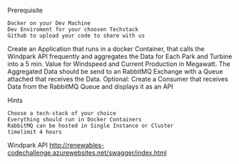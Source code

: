 Prerequisite

    Docker on your Dev Machine
    Dev Enviroment for your choosen Techstack
    Github to upload your code to share with us

Create an Application that runs in a docker Container, that calls the Windpark API frequently and aggregates the Data for Each Park and Turbine into a 5 min. 
Value for Windspeed and Current Production in Megawatt. 
The Aggregated Data should be send to an RabbitMQ Exchange with a Queue attached that receives the Data.
Optional: Create a Consumer that receives Data from the RabbitMQ Queue and displays it as an API

Hints

    Choose a tech-stack of your choice
    Everything should run in Docker Containers
    RabbitMQ can be hosted in Single Instance or Cluster
    timelimit 4 hours

Windpark API http://renewables-codechallenge.azurewebsites.net/swagger/index.html
